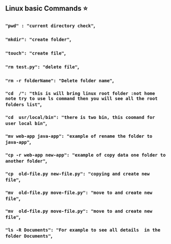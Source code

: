 
## Linux basic Commands ⭐️



### `"pwd" : "current directory check"`,
### `"mkdir": "create folder"`,
### `"touch": "create file"`,
### `"rm test.py": "delete file"`,
### `"rm -r folderName": "Delete folder name"`,
### `"cd  /": "this is will bring linux root folder :not home note try to use ls command then you will see all the root folders list"`,
### `"cd  usr/local/bin": "there is two bin, this coomand for user local bin"`,

### `"mv web-app java-app": "example of rename the folder to java-app"`,

### `"cp -r web-app new-app": "example of copy data one folder to another folder"`,
### `"cp  old-file.py new-file.py": "copying and create new file"`,
### `"mv  old-file.py move-file.py": "move to and create new file"`,
### `"mv  old-file.py move-file.py": "move to and create new file"`,
### `"ls -R Documents": "For example to see all details  in the folder Documents"`,
